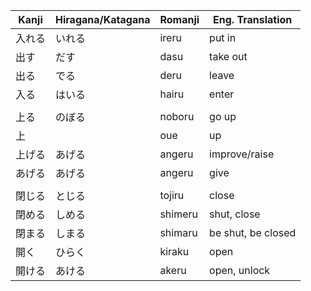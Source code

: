 
| **Kanji** | Hiragana/Katagana | Romanji | Eng. Translation |
| ---- | ---- | ---- | ---- |
| 入れる | いれる | ireru | put in |
| 出す | だす | dasu | take out |
| 出る | でる | deru | leave |
| 入る | はいる | hairu | enter |
|  |  |  |  |
| 上る | のぼる | noboru | go up |
| 上 |  | oue | up |
| 上げる | あげる | angeru | improve/raise |
| あげる | あげる | angeru | give |
|  |  |  |  |
| 閉じる | とじる | tojiru | close |
| 閉める | しめる | shimeru | shut, close |
| 閉まる | しまる | shimaru | be shut, be closed |
| 開く | ひらく | kiraku | open |
| 開ける | あける | akeru | open, unlock |
